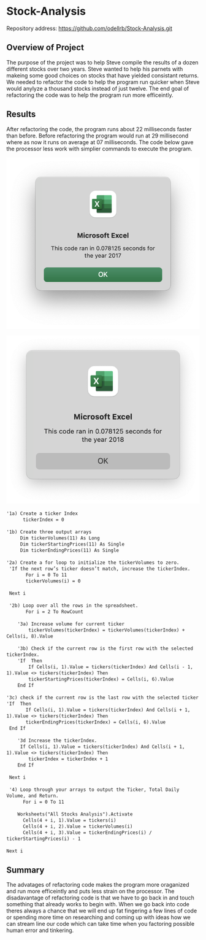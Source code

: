 # Stock-Analysis
Repository address: https://github.com/odellrb/Stock-Analysis.git
## Overview of Project
The purpose of the project was to help Steve compile the results of a dozen different stocks over two years.
Steve wanted to help his parnets with makeing some good choices on stocks that have yielded consistant returns.
We needed to refactor the code to help the program run quicker when Steve would anylyze a thousand stocks instead of 
just twelve. The end goal of refactoring the code was to help the program run more efficeintly.


## Results
After refactoring the code, the program runs about 22 milliseconds faster than before. Before refactoring the program would run at 29 millisecond where
as now it runs on average at 07 milliseconds. The code below gave the processor less work with simplier commands to execute the program.

![VBA_Speed Box_2017](/Resources/VBA_Challenge_2017.png)





![VBA_Speed_Box_2018](/Resources/VBA_Challenge_2018.png)

    
    '1a) Create a ticker Index
          tickerIndex = 0
    
    '1b) Create three output arrays
         Dim tickerVolumes(11) As Long
         Dim tickerStartingPrices(11) As Single
         Dim tickerEndingPrices(11) As Single

    '2a) Create a for loop to initialize the tickerVolumes to zero.
     'If the next row’s ticker doesn’t match, increase the tickerIndex.
           For i = 0 To 11
           tickerVolumes(i) = 0
    
     Next i

     '2b) Loop over all the rows in the spreadsheet.
           For i = 2 To RowCount

        '3a) Increase volume for current ticker
            tickerVolumes(tickerIndex) = tickerVolumes(tickerIndex) + Cells(i, 8).Value
    
        '3b) Check if the current row is the first row with the selected tickerIndex.
        'If  Then
            If Cells(i, 1).Value = tickers(tickerIndex) And Cells(i - 1, 1).Value <> tickers(tickerIndex) Then
            tickerStartingPrices(tickerIndex) = Cells(i, 6).Value
        End If
    
    '3c) check if the current row is the last row with the selected ticker
    'If  Then
           If Cells(i, 1).Value = tickers(tickerIndex) And Cells(i + 1, 1).Value <> tickers(tickerIndex) Then
           tickerEndingPrices(tickerIndex) = Cells(i, 6).Value
     End If

        '3d Increase the tickerIndex.
         If Cells(i, 1).Value = tickers(tickerIndex) And Cells(i + 1, 1).Value <> tickers(tickerIndex) Then
            tickerIndex = tickerIndex + 1
        End If

     Next i

     '4) Loop through your arrays to output the Ticker, Total Daily Volume, and Return.
          For i = 0 To 11
    
        Worksheets("All Stocks Analysis").Activate
          Cells(4 + i, 1).Value = tickers(i)
          Cells(4 + i, 2).Value = tickerVolumes(i)
          Cells(4 + i, 3).Value = tickerEndingPrices(i) / tickerStartingPrices(i) - 1
    
    Next i

## Summary
The advatages of refactoring code makes the program more oraganized and run more efficeintly and puts less strain on the processor. The disadavantage of refactoring code is that we have to go back in and touch something that already works to begin with. When we go back into code theres always a chance that 
we will end up fat fingering a few lines of code or spending more time on researching and coming up with ideas how we can stream line our code which can take time when you factoring possible human error and tinkering. 



